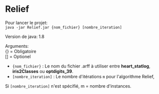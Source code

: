 # Relief


Pour lancer le projet:<br>
``java -jar Relief.jar {nom_fichier} [nombre_iteration]``

Version de java: 1.8

Arguments:<br>
{} = Obligatoire<br>
[] = Optionel

- ``{nom_fichier}`` : Le nom du fichier .arff à utiliser entre **heart_statlog**, **iris2Classes** ou **optdigits_39**.
- ``[nombre_iteration]`` : Le nombre d'itérations `m` pour l'algorithme Relief, 

Si ``[nombre_iteration]`` n'est spécifié, m = nombre d'instances.
